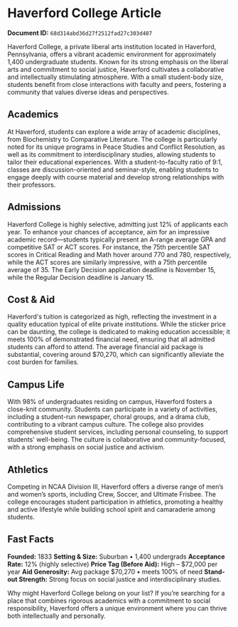 # Haverford College Article

**Document ID:** `68d314abd36d27f2512fad27c303d407`

Haverford College, a private liberal arts institution located in Haverford, Pennsylvania, offers a vibrant academic environment for approximately 1,400 undergraduate students. Known for its strong emphasis on the liberal arts and commitment to social justice, Haverford cultivates a collaborative and intellectually stimulating atmosphere. With a small student-body size, students benefit from close interactions with faculty and peers, fostering a community that values diverse ideas and perspectives.

## Academics
At Haverford, students can explore a wide array of academic disciplines, from Biochemistry to Comparative Literature. The college is particularly noted for its unique programs in Peace Studies and Conflict Resolution, as well as its commitment to interdisciplinary studies, allowing students to tailor their educational experiences. With a student-to-faculty ratio of 9:1, classes are discussion-oriented and seminar-style, enabling students to engage deeply with course material and develop strong relationships with their professors.

## Admissions
Haverford College is highly selective, admitting just 12% of applicants each year. To enhance your chances of acceptance, aim for an impressive academic record—students typically present an A-range average GPA and competitive SAT or ACT scores. For instance, the 75th percentile SAT scores in Critical Reading and Math hover around 770 and 780, respectively, while the ACT scores are similarly impressive, with a 75th percentile average of 35. The Early Decision application deadline is November 15, while the Regular Decision deadline is January 15.

## Cost & Aid
Haverford's tuition is categorized as high, reflecting the investment in a quality education typical of elite private institutions. While the sticker price can be daunting, the college is dedicated to making education accessible; it meets 100% of demonstrated financial need, ensuring that all admitted students can afford to attend. The average financial aid package is substantial, covering around $70,270, which can significantly alleviate the cost burden for families.

## Campus Life
With 98% of undergraduates residing on campus, Haverford fosters a close-knit community. Students can participate in a variety of activities, including a student-run newspaper, choral groups, and a drama club, contributing to a vibrant campus culture. The college also provides comprehensive student services, including personal counseling, to support students' well-being. The culture is collaborative and community-focused, with a strong emphasis on social justice and activism.

## Athletics
Competing in NCAA Division III, Haverford offers a diverse range of men’s and women’s sports, including Crew, Soccer, and Ultimate Frisbee. The college encourages student participation in athletics, promoting a healthy and active lifestyle while building school spirit and camaraderie among students.

## Fast Facts
**Founded:** 1833
**Setting & Size:** Suburban • 1,400 undergrads
**Acceptance Rate:** 12% (highly selective)
**Price Tag (Before Aid):** High – $72,000 per year
**Aid Generosity:** Avg package $70,270 • meets 100% of need
**Stand-out Strength:** Strong focus on social justice and interdisciplinary studies.

Why might Haverford College belong on your list? If you’re searching for a place that combines rigorous academics with a commitment to social responsibility, Haverford offers a unique environment where you can thrive both intellectually and personally.
